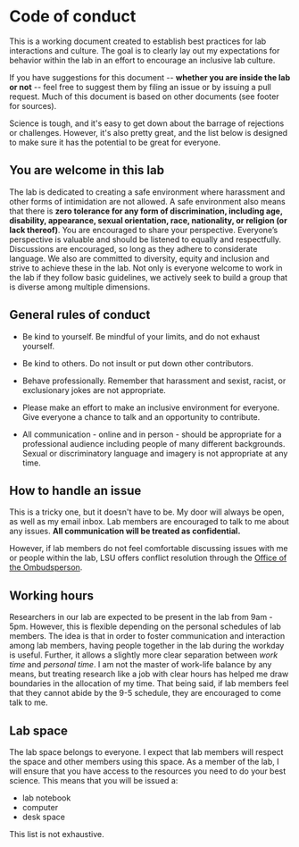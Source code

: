 # Code of conduct

This is a working document created to establish best practices for lab interactions and culture. The goal is to clearly lay out my expectations for behavior within the lab in an effort to encourage an inclusive lab culture. 

If you have suggestions for this document -- **whether you are inside the lab or not** -- feel free to suggest them by filing an issue or by issuing a pull request. Much of this document is based on other documents (see footer for sources). 

Science is tough, and it's easy to get down about the barrage of rejections or challenges. However, it's also pretty great, and the list below is designed to make sure it has the potential to be great for everyone. 

## You are welcome in this lab

The lab is dedicated to creating a safe environment where harassment and other forms of intimidation are not allowed. A safe environment also means that there is **zero tolerance for any form of discrimination, including age, disability, appearance, sexual orientation, race, nationality, or religion (or lack thereof)**. You are encouraged to share your perspective. Everyone’s perspective is valuable and should be listened to equally and respectfully. Discussions are encouraged, so long as they adhere to considerate language. We also are committed to diversity, equity and inclusion and strive to achieve these in the lab. Not only is everyone welcome to work in the lab if they follow basic guidelines, we actively seek to build a group that is diverse among multiple dimensions.


## General rules of conduct

* Be kind to yourself. Be mindful of your limits, and do not exhaust yourself.

* Be kind to others. Do not insult or put down other contributors.

* Behave professionally. Remember that harassment and sexist, racist, or exclusionary jokes are not appropriate.

* Please make an effort to make an inclusive environment for everyone. Give everyone a chance to talk and an opportunity to contribute.

* All communication - online and in person - should be appropriate for a professional audience including people of many different backgrounds. Sexual or discriminatory language and imagery is not appropriate at any time.


## How to handle an issue

This is a tricky one, but it doesn't have to be. My door will always be open, as well as my email inbox. Lab members are encouraged to talk to me about any issues. **All communication will be treated as confidential.**

However, if lab members do not feel comfortable discussing issues with me or people within the lab, LSU offers conflict resolution through the [Office of the Ombudsperson](https://www.lsu.edu/ombuds/index.php). 


## Working hours

Researchers in our lab are expected to be present in the lab from 9am - 5pm. However, this is flexible depending on the personal schedules of lab members. The idea is that in order to foster communication and interaction among lab members, having people together in the lab during the workday is useful. Further, it allows a slightly more clear separation between _work time_ and _personal time_. I am not the master of work-life balance by any means, but treating research like a job with clear hours has helped me draw boundaries in the allocation of my time. That being said, if lab members feel that they cannot abide by the 9-5 schedule, they are encouraged to come talk to me. 


## Lab space

The lab space belongs to everyone. I expect that lab members will respect the space and other members using this space. As a member of the lab, I will ensure that you have access to the resources you need to do your best science. This means that you will be issued a:

+ lab notebook 
+ computer 
+ desk space

This list is not exhaustive.



